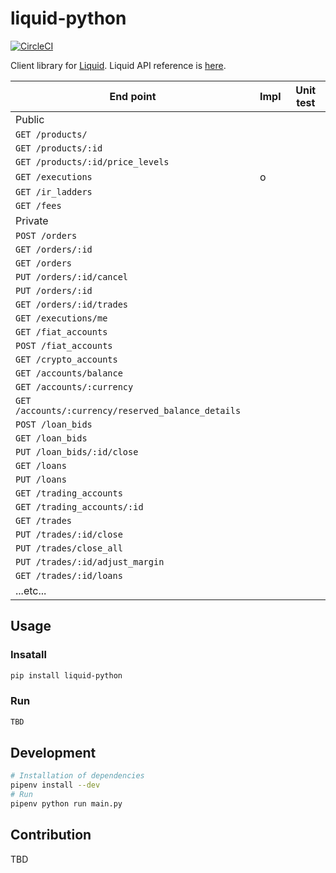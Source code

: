 # liquid-python

[![CircleCI](https://circleci.com/gh/suzuito/liquid-python.svg?style=svg)](https://circleci.com/gh/suzuito/liquid-python)

Client library for [Liquid](https://www.liquid.com/).
Liquid API reference is [here](https://developers.liquid.com).

|End point|Impl|Unit test|
|---|----|----|
|Public|||
|`GET /products/`|||
|`GET /products/:id`|||
|`GET /products/:id/price_levels`|||
|`GET /executions`|o||
|`GET /ir_ladders`|||
|`GET /fees`|||
|Private|||
|`POST /orders`|||
|`GET /orders/:id`|||
|`GET /orders`|||
|`PUT /orders/:id/cancel`|||
|`PUT /orders/:id`|||
|`GET /orders/:id/trades`|||
|`GET /executions/me`|||
|`GET /fiat_accounts`|||
|`POST /fiat_accounts`|||
|`GET /crypto_accounts`|||
|`GET /accounts/balance`|||
|`GET /accounts/:currency`|||
|`GET /accounts/:currency/reserved_balance_details`|||
|`POST /loan_bids`|||
|`GET /loan_bids`|||
|`PUT /loan_bids/:id/close`|||
|`GET /loans`|||
|`PUT /loans`|||
|`GET /trading_accounts`|||
|`GET /trading_accounts/:id`|||
|`GET /trades`|||
|`PUT /trades/:id/close`|||
|`PUT /trades/close_all`|||
|`PUT /trades/:id/adjust_margin`|||
|`GET /trades/:id/loans`|||
|...etc...|||

## Usage

### Insatall

```bash
pip install liquid-python
```

### Run

```bash
TBD
```

## Development

```bash
# Installation of dependencies
pipenv install --dev
# Run
pipenv python run main.py
```

## Contribution

TBD